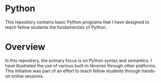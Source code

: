 # Python
This repository contains basic Python programs that I have designed to teach fellow students the fundamentals of Python.

# Overview
In this repository, the primary focus is on Python syntax and semantics. I have illustrated the use of various built-in libraries through other platforms. This initiative was part of an effort to teach fellow students through hands-on online sessions.
